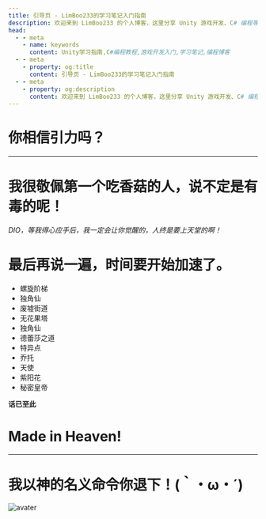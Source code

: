 ```yaml
---
title: 引导页 - LimBoo233的学习笔记入门指南
description: 欢迎来到 LimBoo233 的个人博客，这里分享 Unity 游戏开发、C# 编程等技术学习笔记
head:
  - - meta
    - name: keywords
      content: Unity学习指南,C#编程教程,游戏开发入门,学习笔记,编程博客
  - - meta
    - property: og:title
      content: 引导页 - LimBoo233的学习笔记入门指南
  - - meta
    - property: og:description
      content: 欢迎来到 LimBoo233 的个人博客，这里分享 Unity 游戏开发、C# 编程等技术学习笔记
---
```


# 你相信引力吗？

--- 
# 我很敬佩第一个吃香菇的人，说不定是有毒的呢！

*DIO，等我得心应手后，我一定会让你觉醒的，人终是要上天堂的啊！*

# 最后再说一遍，时间要开始加速了。

- 螺旋阶梯
- 独角仙
- 废墟街道
- 无花果塔
- 独角仙
- 德蕾莎之道
- 特异点
- 乔托
- 天使
- 紫阳花
- 秘密皇帝

**话已至此**

# Made in Heaven!
---
# 我以神的名义命令你退下！(｀・ω・´)

![avater](/images/avater.png)